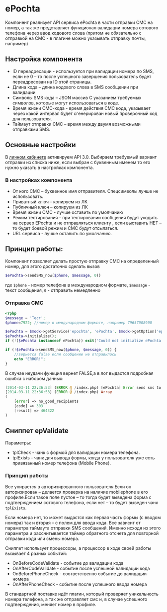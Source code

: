# ePochta

Компонент реализует API сервиса ePochta в части отправки СМС на номер, а так же представляет функционал валидации номера сотового телефона через ввод кодового слова (притом не обязательно с отправкой на СМС - в плагине можно указывать отправку почты, например)

## Настройка компонента

* ID переадресации  -  используется  при валидации номера по SMS, если не 0 – то после успешного завершения пользователь будет переадресован на ID этой страницы.
* Длина кода – длина кодового слова в SMS сообщении при валидации
* Символы SMS кода – JSON массив С указанием требуемых символов, которые могут использоваться в коде.
* Время жизни СМС-кода  - время действия СМС кода, указывает через какой интервал будет сгенерирован новый проверочный код для пользователя.
* Таймаут отправки СМС – время  между двумя возможными отправками SMS.

## Основные настройки

В [личном кабинете](http://my.epochta.ru/members/settings#sms) активируем API 3.0. Выбираем требуемый вариант отправки из списка ниже, если выбран с буквенным именем то его нужно указать в настройках компонента.

### В настройках компонента

* От кого СМС –  буквенное имя отправителя. Спецсимволы лучше не использовать.
* Приватный ключ – копируем из ЛК
* Публичный ключ – копируем из ЛК
* Время жизни СМС  - лучше оставить по умолчанию
* Режим тестирования  - при тестировании сообщения будут уходить на сервер EPochta и не отправляться клиенту , если выставить НЕТ – то будет боевой режим и СМС будут отсылаться.
* URL сервиса  - лучше оставить по умолчанию.

## Принцип работы:

Компонент позволяет делать простую отправку СМС на определенный номер, для этого достаточно сделать вызов

```php
$ePochta->sendSMS_now($phone, $message, 0))
```

где `$phone` - номер телефона в международном формате, `$message` - текст сообщения, `0` - отправить немедленно

### Отправка СМС

```php
<?php
$message = 'Тест';
$phone=7922; //номер в международном формате, например 79657008900

$ePochta = $modx->getService('epochta', 'ePochta', $modx->getOption('epochta_core_path', null, $modx->getOption('core_path') . 'components/epochta/') . 'model/epochta/', $scriptProperties);
$ePochta->initialize();
if (!($ePochta instanceof ePochta)) exit('Could not initialize ePochta!');

if (!$ePochta->sendSMS_now($phone, $message, 0)) {
    //вернется false если сообщение не отправилось
    echo "ERROR!";
}
```

В случае неудачи функция вернет FALSE,а в лог выдастся подробная ошибка с набором данных:

```php
[2014-03-11 22:36:53] (ERROR @ /index.php) [ePochta] Error send sms to [7922], text [Тест] user_id [2]
[2014-03-11 22:36:53] (ERROR @ /index.php) Array
(
    [error] => no_good_recipients
    [code] => 303
    [result] => 464322
)
```

## Сниппет epValidate

Параметры:

* tplCheck - чанк с формой для валидации номера телефона.
* tplExists - чанк для вывода формы, когда у  пользователя  уже есть привязанный номер телефона (Mobile Phone).

### Принцип работы

Все упирается в авторизированного пользователя.Если он авторизирован – делается проверка на наличие mobilephone в его профиле.Если такое поле пустое – то тогда будет выведена форма с подтверждением сотового телефона, если  нет – то будет выведен чанк `tplExists`.

Если номера нет, то может выдастся как первая часть формы (с вводом номера) так и вторая – с полем для ввода кода. Все зависит от параметра таймаута отправки SMS сообщений. Именно исходя из этого параметра и рассчитывается таймер обратного отсчета для повторной отправки кода или смены номера.

Сниппет использует процессоры, а процессор в ходе своей работы вызывает 4 разных событий:

* OnBeforeCodeValidate - событие до валидации кода
* OnAfterCodeValidate - событие после успешной валидации кода
* OnBeforePhoneCheck - соответственно событие до валидации номера
* OnAfterPhoneCheck - событие после успешного ввода номера

В стандартной поставке идёт плагин, который проверяет уникальность номера телефона, а так же отправляет смс и, в случае успешного подтверждения, меняет номер в профиле.